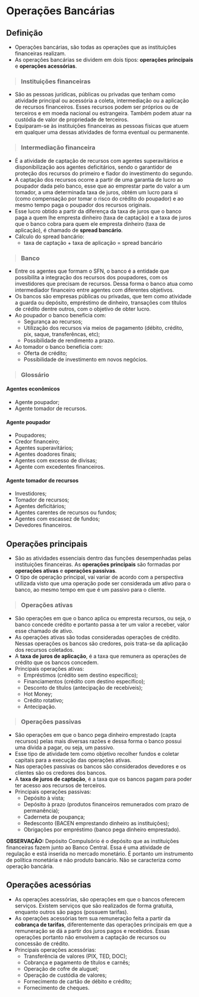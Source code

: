 # Operações Bancárias 

## Definição
- Operações bancárias, são todas as operações que as instituições financeiras realizam.
- As operações bancárias se dividem em dois tipos: **operações principais** e **operações acessórias**.

> ### Instituições financeiras
- São as pessoas jurídicas, públicas ou privadas que tenham como atividade principal ou acessória a coleta, intermediação ou a aplicação de recursos financeiros. Esses recursos podem ser próprios ou de terceiros e em moeda nacional ou estrangeira. Também podem atuar na custódia de valor de propriedade de terceiros.
- Equiparam-se às instituições financeiras as pessoas físicas que atuem em qualquer uma dessas atividades de forma eventual ou permanente.

> ### Intermediação financeira
- É a atividade de captação de recursos com agentes superavitários e disponibilização aos agentes deficitários, sendo o garantidor de proteção dos recursos do primeiro e fiador do investimento do segundo. 
- A captação dos recursos ocorre a partir de uma garantia de lucro ao poupador dada pelo banco, esse que ao emprestar parte do valor a um tomador, a uma determinada taxa de juros, obtém um lucro para si (como compensação por tomar o risco do crédito do poupador) e ao mesmo tempo paga o poupador dos recursos originais.
- Esse lucro obtido a partir da diferença da taxa de juros que o banco paga a quem lhe empresta dinheiro (taxa de captação) e a taxa de juros que o banco cobra para quem ele empresta dinheiro (taxa de aplicação), é chamado de **spread bancário**.
- Cálculo do spread bancário:
  - taxa de captação + taxa de aplicação = spread bancário

> ### Banco
- Entre os agentes que formam o SFN, o banco é a entidade que possibilita a integração dos recursos dos poupadores, com os investidores que precisam de recursos. Dessa forma o banco atua como intermediador financeiro entre agentes com diferentes objetivos.
- Os bancos são empresas públicas ou privadas, que tem como atividade a guarda ou depósito, empréstimo de dinheiro, transações com títulos de crédito dentre outros, com o objetivo de obter lucro.
- Ao poupador o banco beneficia com:
  - Segurança ao recursos;
  - Utilização dos recursos via meios de pagamento (débito, crédito, pix, saque, transferêncas, etc);
  - Possibilidade de rendimento a prazo.
- Ao tomador o banco beneficia com:
  - Oferta de crédito;
  - Possibilidade de investimento em novos negócios.

> ### Glossário

#### Agentes econômicos
- Agente poupador;
- Agente tomador de recursos.

#### Agente poupador
- Poupadores;
- Credor financeiro;
- Agentes superavitários;
- Agentes doadores finais;
- Agentes com excesso de divisas;
- Agente com excedentes financeiros.

#### Agente tomador de recursos
- Investidores;
- Tomador de recursos;
- Agentes deficitários;
- Agentes carentes de recursos ou fundos;
- Agentes com escassez de fundos;
- Devedores financeiros.

## Operações principais
- São as atividades essenciais dentro das funções desempenhadas pelas instituições financeiras. As **operações principais** são formadas por **operações ativas** e **operações passivas**.
- O tipo de operação principal, vai variar de acordo com a perspectiva utilizada visto que uma operação pode ser considerada um ativo para o banco, ao mesmo tempo em que é um passivo para o cliente.

> ### Operações ativas
- São operações em que o banco aplica ou empresta recursos, ou seja, o banco concede crédito e portanto passa a ter um valor a receber, valor esse chamado de ativo. 
- As operações ativas são todas consideradas operações de crédito. Nessas operações os bancos são credores, pois trata-se da aplicação dos recursos coletados.
- A **taxa de juros de aplicação**, é a taxa que remunera as operações de crédito que os bancos concedem.
- Principais operações ativas:
  - Empréstimos (crédito sem destino específico);
  - Financiamentos (crédito com destino específico);
  - Desconto de títulos (antecipação de recebíveis);
  - Hot Money;
  - Crédito rotativo;
  - Antecipação.

> ### Operações passivas
- São operações em que o banco pega dinheiro emprestado (capta recursos) pelas mais diversas razões e dessa forma o banco possui uma dívida a pagar, ou seja, um passivo.
- Esse tipo de atividade tem como objetivo recolher fundos e coletar capitais para a execução das operações ativas.
- Nas operações passivas os bancos são considerados devedores e os clientes são os credores dos bancos.
- A **taxa de juros de captação**, é a taxa que os bancos pagam para poder ter acesso aos recursos de terceiros.
- Principais operações passivas:
  - Depósito à vista;
  - Depósito à prazo (produtos financeiros remunerados com prazo de permanência);
  - Caderneta de poupança;
  - Redesconto (BACEN emprestando dinheiro as instituições);
  - Obrigações por empréstimo (banco pega dinheiro emprestado).

**OBSERVAÇÃO:** Depósito Compulsório é o depósito que as instituições financeiras fazem junto ao Banco Central. Essa é uma atividade de regulação e está inserida no mercado monetário. É portanto um instrumento de política monetária e não produto bancário. Não se caracteriza como operação bancária.

## Operações acessórias
- As operações acessórias, são operações em que o bancos oferecem serviços. Existem serviços que são realizados de forma gratuita, enquanto outros são pagos (possuem tarifas). 
- As operações acessórias tem sua remuneração feita a partir da **cobrança de tarifas**, diferentemente das operações principais em que a remuneração se dá a partir dos juros pagos e recebidos. Essas operações portanto não envolvem a captação de recursos ou concessão de crédito.
- Principais operações acessórias:
  - Transferência de valores (PIX, TED, DOC);
  - Cobrança e pagamento de títulos e carnês;
  - Operação de cofre de aluguel;
  - Operação de custódia de valores;
  - Fornecimento de cartão de débito e crédito;
  - Fornecimento de cheques.